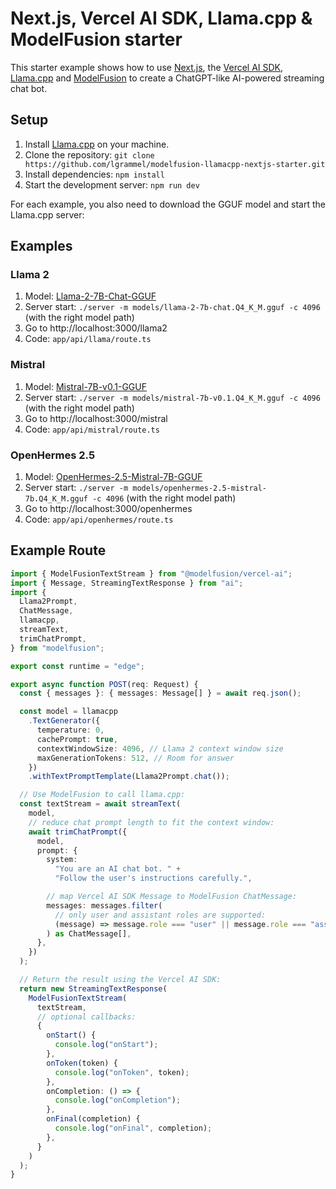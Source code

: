 # Next.js, Vercel AI SDK, Llama.cpp & ModelFusion starter

This starter example shows how to use [Next.js](https://nextjs.org/), the [Vercel AI SDK](https://sdk.vercel.ai/docs), [Llama.cpp](https://github.com/ggerganov/llama.cpp) and [ModelFusion](https://modelfusion.dev) to create a ChatGPT-like AI-powered streaming chat bot.

## Setup

1. Install [Llama.cpp](https://github.com/ggerganov/llama.cpp) on your machine.
2. Clone the repository: `git clone https://github.com/lgrammel/modelfusion-llamacpp-nextjs-starter.git`
3. Install dependencies: `npm install`
4. Start the development server: `npm run dev`

For each example, you also need to download the GGUF model and start the Llama.cpp server:

## Examples

### Llama 2

1. Model: [Llama-2-7B-Chat-GGUF](https://huggingface.co/TheBloke/Llama-2-7B-Chat-GGUF)
2. Server start: `./server -m models/llama-2-7b-chat.Q4_K_M.gguf -c 4096` (with the right model path)
3. Go to http://localhost:3000/llama2
4. Code: `app/api/llama/route.ts`

### Mistral

1. Model: [Mistral-7B-v0.1-GGUF](https://huggingface.co/TheBloke/Mistral-7B-v0.1-GGUF)
1. Server start: `./server -m models/mistral-7b-v0.1.Q4_K_M.gguf -c 4096` (with the right model path)
1. Go to http://localhost:3000/mistral
1. Code: `app/api/mistral/route.ts`

### OpenHermes 2.5

1. Model: [OpenHermes-2.5-Mistral-7B-GGUF](https://huggingface.co/TheBloke/OpenHermes-2.5-Mistral-7B-GGUF)
1. Server start: `./server -m models/openhermes-2.5-mistral-7b.Q4_K_M.gguf -c 4096` (with the right model path)
1. Go to http://localhost:3000/openhermes
1. Code: `app/api/openhermes/route.ts`

## Example Route

```ts
import { ModelFusionTextStream } from "@modelfusion/vercel-ai";
import { Message, StreamingTextResponse } from "ai";
import {
  Llama2Prompt,
  ChatMessage,
  llamacpp,
  streamText,
  trimChatPrompt,
} from "modelfusion";

export const runtime = "edge";

export async function POST(req: Request) {
  const { messages }: { messages: Message[] } = await req.json();

  const model = llamacpp
    .TextGenerator({
      temperature: 0,
      cachePrompt: true,
      contextWindowSize: 4096, // Llama 2 context window size
      maxGenerationTokens: 512, // Room for answer
    })
    .withTextPromptTemplate(Llama2Prompt.chat());

  // Use ModelFusion to call llama.cpp:
  const textStream = await streamText(
    model,
    // reduce chat prompt length to fit the context window:
    await trimChatPrompt({
      model,
      prompt: {
        system:
          "You are an AI chat bot. " +
          "Follow the user's instructions carefully.",

        // map Vercel AI SDK Message to ModelFusion ChatMessage:
        messages: messages.filter(
          // only user and assistant roles are supported:
          (message) => message.role === "user" || message.role === "assistant"
        ) as ChatMessage[],
      },
    })
  );

  // Return the result using the Vercel AI SDK:
  return new StreamingTextResponse(
    ModelFusionTextStream(
      textStream,
      // optional callbacks:
      {
        onStart() {
          console.log("onStart");
        },
        onToken(token) {
          console.log("onToken", token);
        },
        onCompletion: () => {
          console.log("onCompletion");
        },
        onFinal(completion) {
          console.log("onFinal", completion);
        },
      }
    )
  );
}
```
